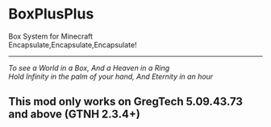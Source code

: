 # BoxPlusPlus
Box System for Minecraft  
Encapsulate,Encapsulate,Encapsulate!  
***
*To see a World in a Box, And a Heaven in a Ring*  
*Hold Infinity in the palm of your hand, And Eternity in an hour* 
## **This mod only works on GregTech 5.09.43.73 and above (GTNH 2.3.4+)**
